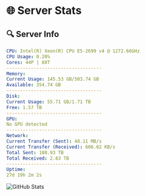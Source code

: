 # 🌐 Server Stats
## 🔍 Server Info
```yaml
CPU: Intel(R) Xeon(R) CPU E5-2699 v4 @ 1272.66GHz
CPU Usage: 0.20%
Cores: 44P | 88T
-----------------------------------
Memory:
Current Usage: 145.53 GB/503.74 GB
Available: 354.74 GB
-----------------------------------
Disk:
Current Usage: 55.71 GB/1.71 TB
Free: 1.57 TB
-----------------------------------
GPU:
No GPU detected
-----------------------------------
Network:
Current Transfer (Sent): 48.11 MB/s
Current Transfer (Received): 606.02 KB/s
Total Sent: 180.93 TB
Total Received: 2.63 TB
-----------------------------------
Uptime:
27d 19h 2m 2s
```
![GitHub Stats](https://img.shields.io/badge/Updated-2025-03-07_17:45:20-blue)